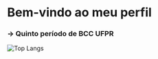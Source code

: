 # Bem-vindo ao meu perfil

### -> Quinto período de BCC UFPR
![Top Langs](https://github-readme-stats.vercel.app/api/top-langs/?username=ferbcastro&layout=compact)
